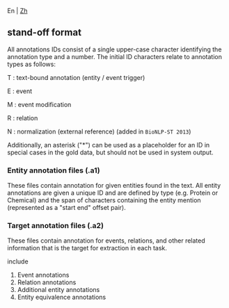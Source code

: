 En | [Zh](https://github.com/P-KB-O/good-first-repo/blob/main/README-format.zh.md)

## stand-off format

All annotations IDs consist of a single upper-case character identifying the annotation type and a number. The initial ID characters relate to annotation types as follows:

T : text-bound annotation (entity / event trigger)

E : event

M : event modification

R : relation

N : normalization (external reference) (added in `BioNLP-ST 2013`)

Additionally, an asterisk ("*") can be used as a placeholder for an ID in special cases in the gold data, but should not be used in system output.

### Entity annotation files (.a1)

These files contain annotation for given entities found in the text. All entity annotations are given a unique ID and are defined by type (e.g. Protein or Chemical) and the span of characters containing the entity mention (represented as a "start end" offset pair).

### Target annotation files (.a2)

These files contain annotation for events, relations, and other related information that is the target for extraction in each task.

include 
1. Event annotations
2. Relation annotations
3. Additional entity annotations
4. Entity equivalence annotations

